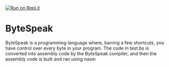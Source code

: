 [![Run on Repl.it](https://repl.it/badge/github/CowNation/CowSpeak)](https://repl.it/github/CowNation/ByteSpeak)

# ByteSpeak

ByteSpeak is a programming language where, barring a few shortcuts, you have control over every byte in your program. The code in test.bs is converted into assembly code by the ByteSpeak compiler, and then the assembly code is built and ran using nasm